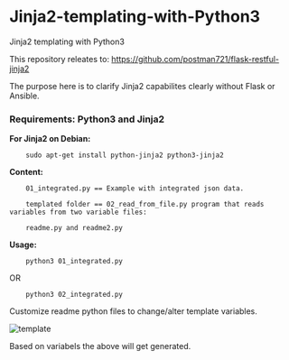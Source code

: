 # Jinja2-templating-with-Python3
Jinja2 templating with Python3


This repository releates to: https://github.com/postman721/flask-restful-jinja2

The purpose here is to clarify Jinja2 capabilites clearly without Flask or Ansible.


### Requirements: Python3 and Jinja2

<b>For Jinja2 on Debian:</b>

		sudo apt-get install python-jinja2 python3-jinja2


<b>Content:</b>

		01_integrated.py == Example with integrated json data.
		
		templated folder == 02_read_from_file.py program that reads variables from two variable files: 
		
		readme.py and readme2.py
				
<b>Usage:</b>

		python3 01_integrated.py	
		
OR

		python3 02_integrated.py
		
		
Customize readme python files to change/alter template variables.		

![template](https://user-images.githubusercontent.com/29865797/111887140-b4420200-89db-11eb-82df-f2240f828a1f.png)

Based on variabels the above will get generated.
